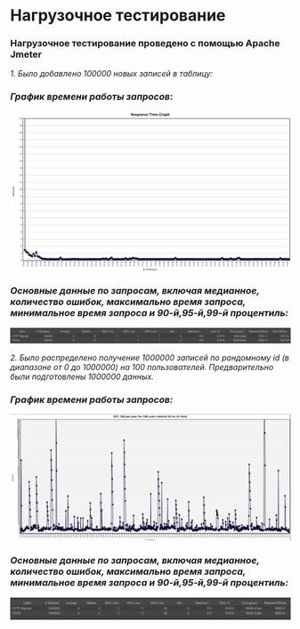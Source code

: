 # Нагрузочное тестирование
### Нагрузочное тестирование проведено с помощью Apache Jmeter

*1. Было добавлено 100000 новых записей в таблицу:*


### __*График времени работы запросов*__:
![Image alt](https://github.com/GlebitoSora/DataApplicationTest/raw/main/DataLoadTests/insert100kRecordsOfDataLoadTest/POST.100k.jpg)

### __*Основные данные по запросам, включая медианное, количество ошибок, максимально время запроса, минимальное время запроса и 90-й,95-й,99-й процентиль:*__
![Image alt](https://github.com/GlebitoSora/DataApplicationTest/raw/main/DataLoadTests/insert100kRecordsOfDataLoadTest/aggregateReportFor100k.jpg)

*2. Было распределено получение 1000000 записей по рандомному id (в диапазоне от 0 до 1000000) на 100 пользователей. Предварительно были подготовлены 1000000 данных.*


### __*График времени работы запросов:*__
![Image alt](https://github.com/GlebitoSora/DataApplicationTest/raw/main/DataLoadTests/insert100kRecordsOfDataLoadTest/GET.10kperUser.png)

### __*Основные данные по запросам, включая медианное, количество ошибок, максимально время запроса, минимальное время запроса и 90-й,95-й,99-й процентиль:*__
![Image alt](https://github.com/GlebitoSora/DataApplicationTest/raw/main/DataLoadTests/insert100kRecordsOfDataLoadTest/aggregateReportforAllGet.png)





  




